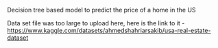 Decision tree based model to predict the price of a home in the US

Data set file was too large to upload here, here is the link to it - https://www.kaggle.com/datasets/ahmedshahriarsakib/usa-real-estate-dataset
